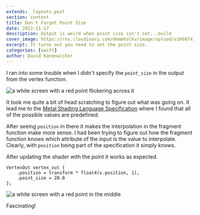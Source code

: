 ```yaml
---
extends: _layouts.post
section: content
title: Don't Forget Point Size
date: 2022-11-17
description: Output is weird when point size isn't set...build
cover_image: https://res.cloudinary.com/demmholkv/image/upload/v1668741273/blog/trouble-no-point-size.pnga
excerpt: It turns out you need to set the point size.
categories: [swift]
author: David Kanenwisher
---
```


I ran into some trouble when I didn't specify the `point_size` in the output from the vertex function.

![a white screen with a red point flickering across it](https://res.cloudinary.com/demmholkv/image/upload/v1668740611/blog/no-point-size.gif "jumpy point")

It took me quite a bit of head scratching to figure out what was going on. It lead me to the [Metal Shading Language Specification](https://developer.apple.com/metal/Metal-Shading-Language-Specification.pdf) where I found that all of the possible values are predefined.

After seeing `position` in there it makes the interpolation in the fragment function make more sense. I had been trying to figure out how the fragment function knows which attribute of the input is the value to interpolate. Clearly, with `position` being part of the specification it simply knows.

After updating the shader with the point it works as expected.

```
VertexOut vertex_out {
    .position = transform * float4(v.position, 1),
    .point_size = 20.0
};
```

![a white screen with a red point in the middle](https://res.cloudinary.com/demmholkv/image/upload/v1668741687/blog/steady-point_omj8vr.png "the point holds steady")

Fascinating!